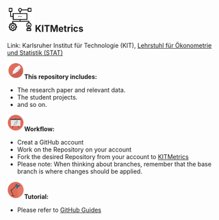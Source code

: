 ## <img src="Project.png" width="60" /> **KITMetrics**

Link: Karlsruher Institut für Technologie (KIT), [Lehrstuhl für Ökonometrie und Statistik (STAT)](http://statistik.econ.kit.edu/index.php)

<img src="icons/n11.png" width="40" />__This repository includes:__
- The research paper and relevant data.
- The student projects.
- and so on.

<img src="icons/n2.png" width="40" />__Workflow:__
- Creat a GitHub account
- Work on the Repository on your account
- Fork the desired Repository from your account to [KITMetrics](https://github.com/KITMetrics)
- Please note: When thinking about branches, remember that the base branch is where changes should be applied.

<img src="icons/n31.png" width="40" />__Tutorial:__
- Please refer to [GitHub Guides](https://guides.github.com)
